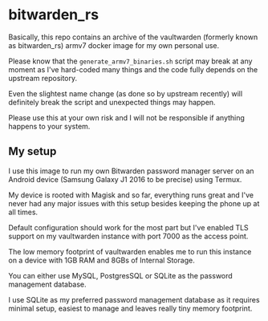 # bitwarden_rs

Basically, this repo contains an archive of the vaultwarden (formerly known as bitwarden_rs) armv7 docker image for my own personal use.

Please know that the `generate_armv7_binaries.sh` script may break at any moment as I've hard-coded many things and the code fully depends on the upstream repository.

Even the slightest name change (as done so by upstream recently) will definitely break the script and unexpected things may happen.

Please use this at your own risk and I will not be responsible if anything happens to your system.

## My setup

I use this image to run my own Bitwarden password manager server on an Android device (Samsung Galaxy J1 2016 to be precise) using Termux.

My device is rooted with Magisk and so far, everything runs great and I've never had any major issues with this setup besides keeping the phone up at all times.

Default configuration should work for the most part but I've enabled TLS support on my vaultwarden instance with port 7000 as the access point.

The low memory footprint of vaultwarden enables me to run this instance on a device with 1GB RAM and 8GBs of Internal Storage.

You can either use MySQL, PostgresSQL or SQLite as the password management database.

I use SQLite as my preferred password management database as it requires minimal setup, easiest to manage and leaves really tiny memory footprint.
